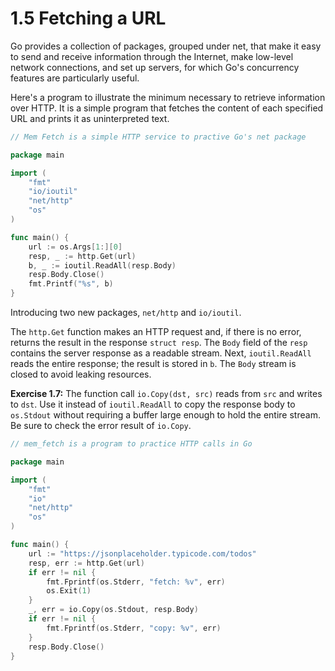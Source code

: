 # 1.5 Fetching a URL

Go provides a collection of packages, grouped under net, that make it easy to send and receive information through the Internet, make low-level network connections, and set up servers, for which Go's concurrency features are particularly useful.

Here's a program to illustrate the minimum necessary to retrieve information over HTTP. It is a simple program that fetches the content of each specified URL and prints it as uninterpreted text. 

```go
// Mem Fetch is a simple HTTP service to practive Go's net package

package main

import (
    "fmt"
    "io/ioutil"
    "net/http"
    "os"
)

func main() {
    url := os.Args[1:][0]
    resp, _ := http.Get(url)
    b, _ := ioutil.ReadAll(resp.Body)
    resp.Body.Close()
    fmt.Printf("%s", b)
}

```

Introducing two new packages, `net/http` and `io/ioutil`.

The `http.Get` function makes an HTTP request and, if there is no error, returns the result in the response `struct resp`. The `Body` field of the `resp` contains the server response as a readable stream. Next, `ioutil.ReadAll` reads the entire response; the result is stored in `b`. The `Body` stream is closed to avoid leaking resources.

**Exercise 1.7:** The function call `io.Copy(dst, src)` reads from `src` and writes to `dst`. Use it instead of `ioutil.ReadAll` to copy the response body to `os.Stdout` without requiring a buffer large enough to hold the entire stream. Be sure to check the error result of `io.Copy`.

```go
// mem_fetch is a program to practice HTTP calls in Go

package main

import (
	"fmt"
	"io"
	"net/http"
	"os"
)

func main() {
	url := "https://jsonplaceholder.typicode.com/todos"
	resp, err := http.Get(url)
	if err != nil {
		fmt.Fprintf(os.Stderr, "fetch: %v", err)
		os.Exit(1)
	}
	_, err = io.Copy(os.Stdout, resp.Body)
	if err != nil {
		fmt.Fprintf(os.Stderr, "copy: %v", err)
	}
	resp.Body.Close()
}

```